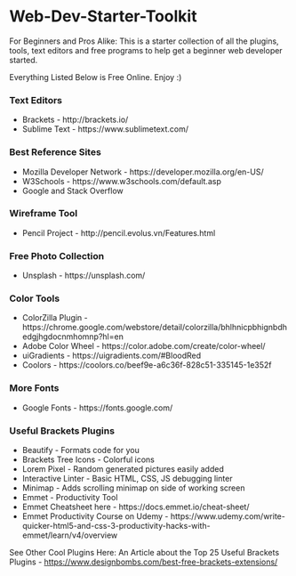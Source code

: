 # Web-Dev-Starter-Toolkit
For Beginners and Pros Alike: This is a starter collection of all the plugins, tools, text editors and free programs to help get a beginner web developer started.


<p>Everything Listed Below is Free Online.  Enjoy :)</p>

<h3>Text Editors</h3>
    <ul>
        <li>Brackets - http://brackets.io/</li>
        <li>Sublime Text - https://www.sublimetext.com/</li>
    </ul>

<h3>Best Reference Sites</h3>
<ul>
    <li>Mozilla Developer Network - https://developer.mozilla.org/en-US/</li>
    <li>W3Schools - https://www.w3schools.com/default.asp</li>
    <li>Google and Stack Overflow</li>
</ul>

<h3>Wireframe Tool</h3>
<ul>
    <li>Pencil Project - http://pencil.evolus.vn/Features.html</li>
</ul>

<h3>Free Photo Collection</h3>
<ul>
    <li>Unsplash - https://unsplash.com/</li>
</ul>

<h3>Color Tools</h3>
<ul>
    <li>ColorZilla Plugin - https://chrome.google.com/webstore/detail/colorzilla/bhlhnicpbhignbdhedgjhgdocnmhomnp?hl=en</li>
    <li>Adobe Color Wheel - https://color.adobe.com/create/color-wheel/</li>
    <li>uiGradients - https://uigradients.com/#BloodRed</li>
    <li>Coolors - https://coolors.co/beef9e-a6c36f-828c51-335145-1e352f</li>
</ul>


<h3>More Fonts</h3>
<ul>
    <li>Google Fonts - https://fonts.google.com/</li>
</ul>


<h3>Useful Brackets Plugins</h3>
<ul>
    <li>Beautify - Formats code for you</li>
    <li>Brackets Tree Icons - Colorful icons</li>
    <li>Lorem Pixel - Random generated pictures easily added</li>
    <li>Interactive Linter - Basic HTML, CSS, JS debugging linter</li>
    <li>Minimap - Adds scrolling minimap on side of working screen</li>
    <li>Emmet - Productivity Tool</li>
    <li>Emmet Cheatsheet here - https://docs.emmet.io/cheat-sheet/</li>
    <li>Emmet Productivity Course on Udemy - https://www.udemy.com/write-quicker-html5-and-css-3-productivity-hacks-with-emmet/learn/v4/overview</li>
</ul>


See Other Cool Plugins Here: An Article about the Top 25 Useful Brackets Plugins - https://www.designbombs.com/best-free-brackets-extensions/
